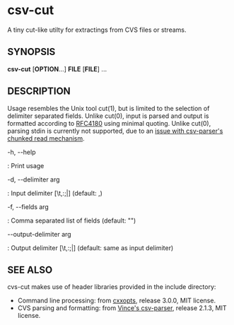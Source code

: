 csv-cut
=======

A tiny cut-like utilty for extractings from CVS files or streams.

SYNOPSIS
--------
**csv-cut** \[**OPTION**...\] **FILE** \[**FILE**\] ...

DESCRIPTION
-----------
Usage resembles the Unix tool cut(1), but is limited to the selection of delimiter separated fields.
Unlike cut(0), input is parsed and output is formatted according to [RFC4180](https://www.rfc-editor.org/rfc/rfc4180.txt) using minimal quoting.
Unlike cut(0), parsing stdin is currently not supported, due to an [issue with csv-parser's chunked read mechanism](https://github.com/vincentlaucsb/csv-parser/issues/180).

-h, --help

: Print usage

-d, --delimiter arg

: Input delimiter \[\\t,:;|\] (default: ,)

-f, --fields arg

: Comma separated list of fields (default: "")

--output-delimiter arg

: Output delimiter \[\\t,:;|\] (default: same as input delimiter)

SEE ALSO
--------

cvs-cut makes use of header libraries provided in the include directory:

 * Command line processing: from [cxxopts](https://github.com/jarro2783/cxxopts/tree/v3.0.0), release 3.0.0, MIT license.
 * CVS parsing and formatting: from [Vince's csv-parser](https://github.com/vincentlaucsb/csv-parser/tree/2.1.3), release 2.1.3, MIT license.
